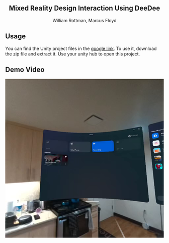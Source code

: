 <p align="center">
<h2 align="center">  Mixed Reality Design Interaction Using DeeDee </h2>

<p align="center">
    William Rottman, Marcus Floyd
</p>

## Usage
You can find the Unity project files in the <a href="https://drive.google.com/file/d/1cK2x3coPqh1OrWWFZr0AiOeiQi3lL-Jy/view?usp=sharing">google link</a>. To use it, download the zip file and extract it. Use your unity hub to open this project.

## Demo Video
[![Watch the video](./media/preview.png)](media/demo.mov)
